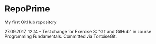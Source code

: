 # RepoPrime
My first GitHub repository

27.09.2017, 12:14 -  Test change for Exercise 3: "Git and GitHub" in course Programming Fundamentals. Committed via TortoiseGit.